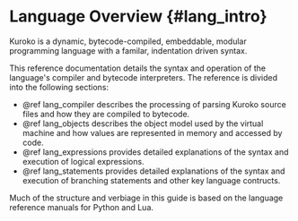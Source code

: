 # Language Overview {#lang_intro}

Kuroko is a dynamic, bytecode-compiled, embeddable, modular programming language with a familar, indentation driven syntax.

This reference documentation details the syntax and operation of the language's compiler and bytecode interpreters. The reference is divided into the following sections:

- @ref lang_compiler describes the processing of parsing Kuroko source files and how they are compiled to bytecode.
- @ref lang_objects describes the object model used by the virtual machine and how values are represented in memory and accessed by code.
- @ref lang_expressions provides detailed explanations of the syntax and execution of logical expressions.
- @ref lang_statements provides detailed explanations of the syntax and execution of branching statements and other key language contructs.

Much of the structure and verbiage in this guide is based on the language reference manuals for Python and Lua.
